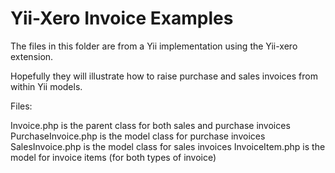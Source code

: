 Yii-Xero Invoice Examples
=========

The files in this folder are from a Yii implementation using the Yii-xero extension. 

Hopefully they will illustrate how to raise purchase and sales invoices from within Yii models.

Files:

Invoice.php is the parent class for both sales and purchase invoices
PurchaseInvoice.php is the model class for purchase invoices
SalesInvoice.php is the model class for sales invoices
InvoiceItem.php is the model for invoice items (for both types of invoice)


